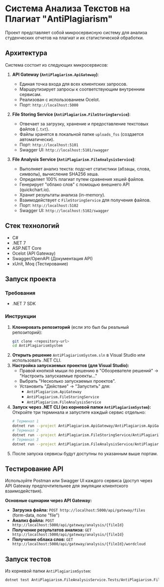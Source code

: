 # Система Анализа Текстов на Плагиат "AntiPlagiarism"

Проект представляет собой микросервисную систему для анализа студенческих отчетов на плагиат и их статистической обработки.

## Архитектура

Система состоит из следующих микросервисов:

1.  **API Gateway (`AntiPlagiarism.ApiGateway`)**:
    *   Единая точка входа для всех клиентских запросов.
    *   Маршрутизирует запросы к соответствующим внутренним сервисам.
    *   Реализован с использованием Ocelot.
    *   Порт: `http://localhost:5000`

2.  **File Storing Service (`AntiPlagiarism.FileStoringService`)**:
    *   Отвечает за загрузку, хранение и предоставление текстовых файлов (`.txt`).
    *   Файлы хранятся в локальной папке `uploads_fss` (создается автоматически).
    *   Порт: `http://localhost:5101`
    *   Swagger UI: `http://localhost:5101/swagger`

3.  **File Analysis Service (`AntiPlagiarism.FileAnalysisService`)**:
    *   Выполняет анализ текста: подсчет статистики (абзацы, слова, символы), вычисление SHA256 хеша.
    *   Определяет 100% плагиат путем сравнения хешей файлов.
    *   Генерирует "облако слов" с помощью внешнего API (quickchart.io).
    *   Хранит результаты анализа (in-memory).
    *   Взаимодействует с `FileStoringService` для получения файлов.
    *   Порт: `http://localhost:5102`
    *   Swagger UI: `http://localhost:5102/swagger`

## Стек технологий

*   C#
*   .NET 7
*   ASP.NET Core
*   Ocelot (API Gateway)
*   Swagger/OpenAPI (Документация API)
*   xUnit, Moq (Тестирование)

## Запуск проекта

### Требования

*   .NET 7 SDK

### Инструкции

1.  **Клонировать репозиторий** (если это был бы реальный репозиторий):
    ```bash
    git clone <repository-url>
    cd AntiPlagiarismSystem
    ```
2.  **Открыть решение** `AntiPlagiarismSystem.sln` в Visual Studio или использовать .NET CLI.
3.  **Настройка запускаемых проектов (для Visual Studio):**
    *   Правой кнопкой мыши по решению в "Обозревателе решений" -> "Настроить запускаемые проекты..."
    *   Выбрать "Несколько запускаемых проектов".
    *   Установить "Действие" -> "Запустить" для:
        *   `AntiPlagiarism.ApiGateway`
        *   `AntiPlagiarism.FileStoringService`
        *   `AntiPlagiarism.FileAnalysisService`
4.  **Запуск через .NET CLI (из корневой папки `AntiPlagiarismSystem`):**
    Откройте три терминала и запустите каждый сервис отдельно:
    ```bash
    # Терминал 1
    dotnet run --project AntiPlagiarism.ApiGateway/AntiPlagiarism.ApiGateway.csproj
    # Терминал 2
    dotnet run --project AntiPlagiarism.FileStoringService/AntiPlagiarism.FileStoringService.csproj
    # Терминал 3
    dotnet run --project AntiPlagiarism.FileAnalysisService/AntiPlagiarism.FileAnalysisService.csproj
    ```
5.  После запуска сервисы будут доступны по указанным выше портам.

## Тестирование API

Используйте Postman или Swagger UI каждого сервиса (доступ через API Gateway предпочтительнее для эмуляции клиентского взаимодействия).

**Основные сценарии через API Gateway:**

*   **Загрузка файла:** `POST http://localhost:5000/api/gateway/files` (form-data, поле "file")
*   **Анализ файла:** `POST http://localhost:5000/api/gateway/analysis/{fileId}`
*   **Получение результатов анализа:** `GET http://localhost:5000/api/gateway/analysis/{fileId}`
*   **Получение облака слов:** `GET http://localhost:5000/api/gateway/analysis/{fileId}/wordcloud`

## Запуск тестов

Из корневой папки `AntiPlagiarismSystem`:
```bash
dotnet test AntiPlagiarism.FileAnalysisService.Tests/AntiPlagiarism.FileAnalysisService.Tests.csproj
```